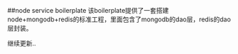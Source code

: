 ##node service boilerplate
该boilerplate提供了一套搭建node+mongodb+redis的标准工程，里面包含了mongodb的dao层，redis的dao层封装。  

继续更新..